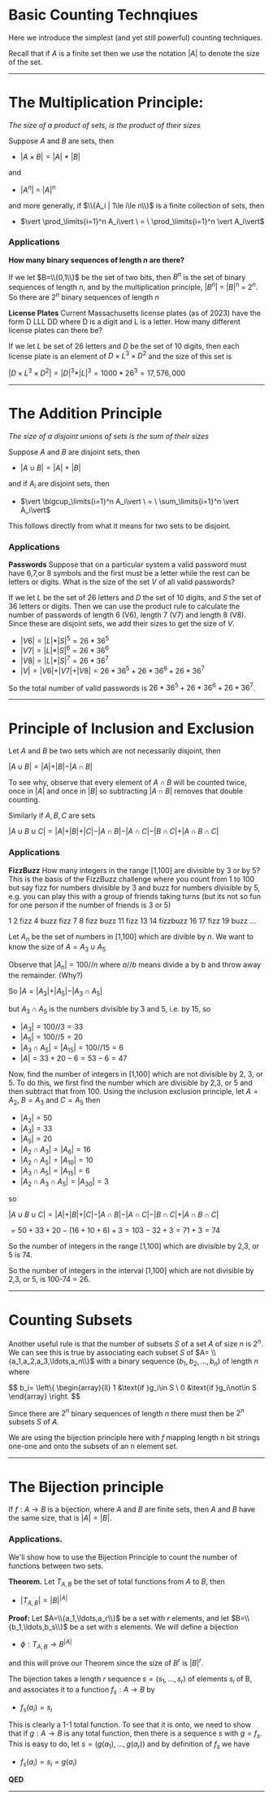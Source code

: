 # Basic Counting Technqiues
Here we introduce the simplest (and yet still powerful) counting techniques.

Recall that if $A$ is a finite set then we use the notation $\vert A \vert$ to denote the size
of the set.



---

# The Multiplication Principle:
_The size of a product of sets, is the product of their sizes_

Suppose $A$ and $B$ are sets, then
* $\vert A \times B \vert = \vert A \vert\ *\  \vert B \vert$

and
* $\vert A^n \vert \ = \ \vert A\vert^n$

and more generally, if $\\{A_i | 1\le i\le n\\}$ is a finite collection of sets, then
* $\vert \prod_\limits{i=1}^n A_i\vert \ = \ \prod_\limits{i=1}^n \vert A_i\vert$

### Applications

**How many binary sequences of length $n$ are there?**

If we let $B=\\{0,1\\}$ be the set of two bits, then $B^n$ is the set of binary sequences of length $n$,
and by the multiplication principle, $\vert B^n\vert \  = \ \vert B\vert^n \  = \ 2^n$. So there are $2^n$
binary sequences of length $n$

**License Plates**
Current Massachusetts license plates (as of 2023) have the form D LLL DD
where D is a digit and L is a letter. How many different license plates can there be?

If we let $L$ be set of 26 letters and $D$ be the set of 10 digits, then each license plate
is an element of $D\times L^3\times D^2$ and the size of this set is

$\vert D\times L^3\times D^2\vert = \vert D \vert^3 * \vert L \vert^3 = 1000*26^3 = 17,576,000$


---


# The Addition Principle
_The size of a disjoint unions of sets is the sum of their sizes_

Suppose $A$ and $B$ are disjoint sets, then
* $\vert A \cup B \vert = \vert A \vert\ +\  \vert B \vert$

and if $A_i$ are disjoint sets, then
* $\vert \bigcup_\limits{i=1}^n A_i\vert \ = \ \sum_\limits{i=1}^n \vert A_i\vert$

This follows directly from what it means for two sets to be disjoint.

### Applications
**Passwords**
Suppose that on a particular system a valid password must have 6,7,or 8 symbols
and the first must be a letter while the rest can be letters or digits. What is the size
of the set $V$ of all valid passwords?

If we let $L$ be the set of 26 letters and $D$ the set of 10 digits, and $S$ the set of 36 letters or digits.
Then we can use the product rule to calculate the number of passwords of length 6 (V6), length 7 (V7) and length 8 (V8).
Since these are disjoint sets, we add their sizes to get the size of $V$.

* $\vert V6 \vert = \vert L \vert * \vert S \vert^5 = 26*36^5$
* $\vert V7 \vert = \vert L \vert * \vert S \vert^6= 26*36^6$
* $\vert V8 \vert = \vert L \vert * \vert S \vert^7= 26*36^7$
* $\vert V \vert = \vert V6\vert + \vert V7\vert + \vert V8\vert = 26 * 36^5 +26 * 36^6 +26 * 36^7$

So the total number of valid passwords is $26 * 36^5 +26 * 36^6 +26 * 36^7$.

---

# Principle of Inclusion and Exclusion
Let $A$ and $B$ be two sets which are not necessarily disjoint, then

$\vert A \cup B \vert = \vert A \vert + \vert B \vert - \vert A \cap B \vert$

To see why, observe that every element of $A \cap B$ will be counted twice, once in $\vert A\vert$ and once in $\vert B \vert$
so subtracting $\vert A \cap B \vert$ removes that double counting.

Similarly if $A,B,C$ are sets 

$\vert A \cup B \cup C \vert = \vert A \vert + \vert B \vert +\vert C\vert - \vert A \cap B \vert - \vert A \cap C \vert - \vert B \cap C \vert+\vert A \cap B \cap C\vert$

### Applications

**FizzBuzz**
How many integers in the range [1,100] are divisible by 3 or by 5? This is the basis of the FizzBuzz
challenge where you count from 1 to 100 but say fizz for numbers divisible by 3 and buzz for numbers divisible by 5, e.g. you can play this with a group of friends taking turns (but its not so fun for one person if the number of friends is 3 or 5)

1 2 fizz 4 buzz fizz 7 8 fizz buzz 11 fizz 13 14 fizzbuzz 16 17 fizz 19 buzz ...

Let $A_n$ be the set of numbers in [1,100] which are divible by $n$.
We want to know the size of $A = A_3\cup A_5$

Observe that $\vert A_n\vert = 100//n$  where $a//b$ means divide a by b and throw away the remainder.
(Why?)

So $\vert A = \vert A_3\vert + \vert A_5\vert - \vert A_3\cap A_5\vert$

but $A_3\cap A_5$ is the numbers divisible by 3 and 5, i.e. by 15, so 

* $\vert A_3\vert =100//3 = 33$
* $\vert A_5\vert =100//5 = 20$
* $\vert A_3\cap A_5\vert = \vert A_{15}\vert = 100//15 = 6$
* $\vert A \vert = 33 + 20 - 6 = 53-6 = 47$

Now, find the number of integers in [1,100] which are not divisible by 2, 3, or 5.
To do this, we first find the number which are divisible by 2,3, or 5 and then subtract that from 100.
Using the inclusion exclusion principle, let $A= A_2$, $B=A_3$ and $C=A_5$ then

* $\vert A_2 \vert = 50$
* $\vert A_3\vert =33$
* $\vert A_5 \vert = 20$
* $\vert A_2\cap A_3 \vert = \vert A_6\vert = 16$
* $\vert A_2\cap A_5 \vert = \vert A_10\vert = 10$
* $\vert A_3\cap A_5 \vert = \vert A_15\vert = 6$
* $\vert A_2\cap A_3 \cap A_5 \vert = \vert A_30\vert = 3$

so

$\vert A \cup B \cup C \vert = \vert A \vert + \vert B \vert +\vert C\vert - \vert A \cap B \vert - \vert A \cap C \vert - \vert B \cap C \vert+\vert A \cap B \cap C\vert$

$= 50 +33 +20 - (16+10+6) + 3 = 103 - 32 + 3= 71+3=74$

So the number of integers in the range [1,100] which are divisible by 2,3, or 5 is 74.

So the number of integers in the interval [1,100] which are not divisible by 2,3, or 5,
is 100-74 = 26.

---

# Counting Subsets
Another useful rule is that the number of subsets $S$ of a set $A$ of size $n$ is $2^n$.
We can see this is true by associating each subset $S$ of $A= \\{a_1,a_2,a_3,\ldots,a_n\\}$ with a binary sequence $(b_1,b_2,\ldots,b_n)$ of length $n$ where 

$$
b_i=
\left\\{
\begin{array}{ll}
1 &\text{if }g_i\in S \\ 
0 &\text{if }g_i\not\in S
\end{array} 
\right.
$$

Since there are $2^n$ binary sequences of length $n$ there must then be $2^n$ subsets $S$ of $A$.

We are using the bijection principle here with $f$ mapping length n bit strings one-one and onto the subsets of an n element set.





---

# The Bijection principle

If $f:A\rightarrow B$ is a bijection, where $A$ and $B$ are finite sets, then $A$ and $B$ have the same size, that is $\vert A\vert = \vert B \vert$.

### Applications.
We'll show how to use the Bijection Principle to count the number of functions between two sets.

**Theorem.** Let $T_{A,B}$ be the set of total functions from $A$ to $B$,
then 
* $\vert T_{A,B}\vert = \vert B \vert ^{\vert A\vert}$

**Proof:** 
Let $A=\\{a_1,\ldots,a_r\\}$ be a set with $r$ elements, 
and let $B=\\{b_1,\ldots,b_s\\}$ be a set with $s$ elements.
We will define a bijection 
* $\phi: T_{A,B} \rightarrow B^{\vert A\vert}$

and this will prove our Theorem since the size of $B^r$ is $\vert B\vert^r$.

The bijection takes a length $r$ sequence $s=(s_1,\ldots,s_r)$ of elements $s_i$ of B,
and associates it to a function $f_s:A\rightarrow B$ by
* $f_s(a_i) = s_i$

This is clearly a 1-1 total function. To see that it is onto, we need to show that if
$g:A\rightarrow B$ is any total function, then there is a sequence $s$ with $g=f_s$.
This is easy to do, let $s = (g(a_1),\ldots,g(a_r))$ and by definition of $f_s$ we have
* $f_s(a_i) = s_i = g(a_i)$

**QED**

---


